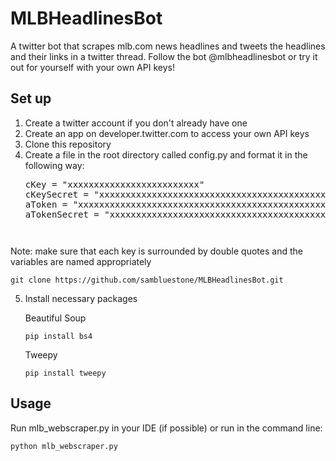 # MLBHeadlinesBot

A twitter bot that scrapes mlb.com news headlines and tweets the headlines and their links in a twitter thread. Follow the bot @mlbheadlinesbot or try it out for yourself with your own API keys!

## Set up

1. Create a twitter account if you don't already have one
2. Create an app on developer.twitter.com to access your own API keys
3. Clone this repository
4. Create a file in the root directory called config.py and format it in the following way:
   <pre>
   cKey = "xxxxxxxxxxxxxxxxxxxxxxxxx"
   cKeySecret = "xxxxxxxxxxxxxxxxxxxxxxxxxxxxxxxxxxxxxxxxxxxxxxxxxx"
   aToken = "xxxxxxxxxxxxxxxxxxxxxxxxxxxxxxxxxxxxxxxxxxxxxxxxxx"
   aTokenSecret = "xxxxxxxxxxxxxxxxxxxxxxxxxxxxxxxxxxxxxxxxxxxxxxxxxx"
   <pre>
Note: make sure that each key is surrounded by double quotes and the variables are named appropriately

```shell
git clone https://github.com/sambluestone/MLBHeadlinesBot.git
```

5. Install necessary packages

   Beautiful Soup

   ```shell
   pip install bs4
   ```

   Tweepy

   ```shell
   pip install tweepy
   ```

## Usage

Run mlb_webscraper.py in your IDE (if possible) or run in the command line:

```shell
python mlb_webscraper.py
```
